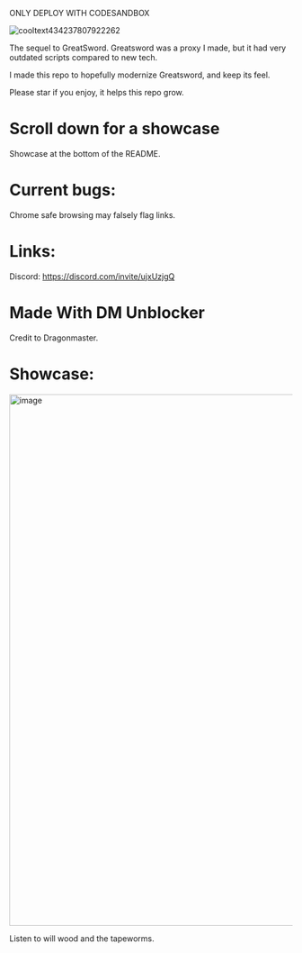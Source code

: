 ONLY DEPLOY WITH CODESANDBOX

![cooltext434237807922262](https://user-images.githubusercontent.com/119009502/233846585-d725d79c-6e1a-4b29-b2be-3f247ed6d9e5.png)

The sequel to GreatSword. Greatsword was a proxy I made, but it had very outdated scripts compared to new tech. 

I made this repo to hopefully modernize Greatsword, and keep its feel.

Please star if you enjoy, it helps this repo grow.

# Scroll down for a showcase
Showcase at the bottom of the README.

# Current bugs:
Chrome safe browsing may falsely flag links.
# Links:

Discord: https://discord.com/invite/ujxUzjgQ

# Made With DM Unblocker

Credit to Dragonmaster.

# Showcase:

<img width="944" alt="image" src="https://user-images.githubusercontent.com/119009502/235549012-93397339-dba1-4dd8-81f7-8473881c986f.png">


Listen to will wood and the tapeworms.

